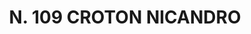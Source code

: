 ---
title: "N. 109 CROTON NICANDRO"
plant-name: "N. 109"
plant-number: "109"
plant-xml: "/assets/xml/plant109.xml"
plant-img1: "/assets/img/plant109_verso.jpg"
plant-img2: "/assets/img/plant109.jpg"
plant-title: "N. 109 CROTON NICANDRO"
plant-taxon-link: ""
plant-taxon-content: ""
layout: single-xml
---